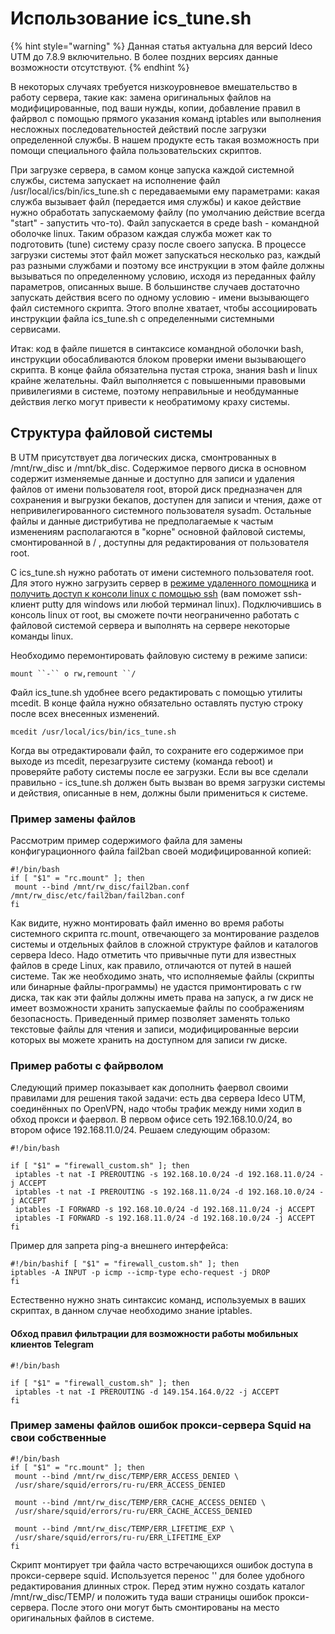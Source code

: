 # Использование ics\_tune.sh

{% hint style="warning" %}
Данная статья актуальна для версий Ideco UTM до 7.8.9 включительно. В более поздних версиях данные возможности отсутствуют.
{% endhint %}

В некоторых случаях требуется низкоуровневое вмешательство в работу сервера, такие как: замена оригинальных файлов на модифицированные, под ваши нужды, копии, добавление правил в файрвол с помощью прямого указания команд iptables или выполнения несложных последовательностей действий после загрузки определенной службы. В нашем продукте есть такая возможность при помощи специального файла пользовательских скриптов.

При загрузке сервера, в самом конце запуска каждой системной службы, система запускает на исполнение файл /usr/local/ics/bin/ics\_tune.sh с передаваемыми ему параметрами: какая служба вызывает файл \(передается имя службы\) и какое действие нужно обработать запускаемому файлу \(по умолчанию действие всегда "start" - запустить что-то\). Файл запускается в среде bash - командной оболочке linux. Таким образом каждая служба может как то подготовить \(tune\) систему сразу после своего запуска. В процессе загрузки системы этот файл может запускаться несколько раз, каждый раз разными службами и поэтому все инструкции в этом файле должны вызываться по определенному условию, исходя из переданных файлу параметров, описанных выше. В большинстве случаев достаточно запускать действия всего по одному условию - имени вызывающего файл системного скрипта. Этого вполне хватает, чтобы ассоциировать инструкции файла ics\_tune.sh с определенными системными сервисами.

Итак: код в файле пишется в синтаксисе командной оболочки bash, инструкции обосабливаются блоком проверки имени вызывающего скрипта. В конце файла обязательна пустая строка, знания bash и linux крайне желательны. Файл выполняется с повышенными правовыми привилегиями в системе, поэтому неправильные и необдуманные действия легко могут привести к необратимому краху системы.

## Структура файловой системы

В UTM присутствует два логических диска, смонтрованных в /mnt/rw\_disc и /mnt/bk\_disc. Содержимое первого диска в основном содержит изменяемые данные и доступно для записи и удаления файлов от имени пользователя root, второй диск предназначен для сохранения и выгрузки бекапов, доступен для записи и чтения, даже от непривилегированного системного пользователя sysadm. Остальные файлы и данные дистрибутива не предполагаемые к частым изменениям располагаются в "корне" основной файловой системы, смонтированной в / , доступны для редактирования от пользователя root.

С ics\_tune.sh нужно работать от имени системного пользователя root. Для этого нужно загрузить сервер в [режиме удаленного помощника](../service-1/remote-assistant.md) и [получить доступ к консоли linux с помощью ssh](../access-rules/admins/remote-ssh-access.md) \(вам поможет ssh-клиент putty для windows или любой терминал linux\). Подключившись в консоль linux от root, вы сможете почти неограниченно работать с файловой системой сервера и выполнять на сервере некоторые команды linux.

Необходимо перемонтировать файловую систему в режиме записи:

```text
mount ``-`` o rw,remount ``/
```

Файл ics\_tune.sh удобнее всего редактировать с помощью утилиты mcedit. В конце файла нужно обязательно оставлять пустую строку после всех внесенных изменений.

```text
mcedit /usr/local/ics/bin/ics_tune.sh
```

Когда вы отредактировали файл, то сохраните его содержимое при выходе из mcedit, перезагрузите систему \(команда reboot\) и проверяйте работу системы после ее загрузки. Если вы все сделали правильно - ics\_tune.sh должен быть вызван во время загрузки системы и действия, описанные в нем, должны были примениться к системе.

### Пример замены файлов

Рассмотрим пример содержимого файла для замены конфигурационного файла fail2ban своей модифицированной копией:

```text
#!/bin/bash
if [ "$1" = "rc.mount" ]; then
 mount --bind /mnt/rw_disc/fail2ban.conf /mnt/rw_disc/etc/fail2ban/fail2ban.conf
fi
```

Как видите, нужно монтировать файл именно во время работы системного скрипта rc.mount, отвечающего за монтирование разделов системы и отдельных файлов в сложной структуре файлов и каталогов сервера Ideco. Надо отметить что привычные пути для известных файлов в среде Linux, как правило, отличаются от путей в нашей системе. Так же необходимо знать, что исполняемые файлы \(скрипты или бинарные файлы-программы\) не удастся примонтировать с rw диска, так как эти файлы должны иметь права на запуск, а rw диск не имеет возможности хранить запускаемые файлы по соображениям безопасность. Приведенный пример позволяет заменять только текстовые файлы для чтения и записи, модифицированные версии которых вы можете хранить на доступном для записи rw диске.

### Пример работы с файрволом

Следующий пример показывает как дополнить фаервол своими правилами для решения такой задачи: есть два сервера Ideco UTM, соединённых по OpenVPN, надо чтобы трафик между ними ходил в обход прокси и фаервол. В первом офисе сеть 192.168.10.0/24, во втором офисе 192.168.11.0/24. Решаем следующим образом:

```text
#!/bin/bash

if [ "$1" = "firewall_custom.sh" ]; then
 iptables -t nat -I PREROUTING -s 192.168.10.0/24 -d 192.168.11.0/24 -j ACCEPT
 iptables -t nat -I PREROUTING -s 192.168.11.0/24 -d 192.168.10.0/24 -j ACCEPT
 iptables -I FORWARD -s 192.168.10.0/24 -d 192.168.11.0/24 -j ACCEPT
 iptables -I FORWARD -s 192.168.11.0/24 -d 192.168.10.0/24 -j ACCEPT
fi
```

Пример для запрета ping-а внешнего интерфейса:

```text
#!/bin/bashif [ "$1" = "firewall_custom.sh" ]; then
iptables -A INPUT -p icmp --icmp-type echo-request -j DROP
fi
```

Естественно нужно знать синтаксис команд, используемых в ваших скриптах, в данном случае необходимо знание iptables.

#### Обход правил фильтрации для возможности работы мобильных клиентов Telegram

```text
#!/bin/bash

if [ "$1" = "firewall_custom.sh" ]; then
 iptables -t nat -I PREROUTING -d 149.154.164.0/22 -j ACCEPT
fi
```

### Пример замены файлов ошибок прокси-сервера Squid на свои собственные

```text
#!/bin/bash
if [ "$1" = "rc.mount" ]; then
 mount --bind /mnt/rw_disc/TEMP/ERR_ACCESS_DENIED \
 /usr/share/squid/errors/ru-ru/ERR_ACCESS_DENIED

 mount --bind /mnt/rw_disc/TEMP/ERR_CACHE_ACCESS_DENIED \
 /usr/share/squid/errors/ru-ru/ERR_CACHE_ACCESS_DENIED

 mount --bind /mnt/rw_disc/TEMP/ERR_LIFETIME_EXP \
 /usr/share/squid/errors/ru-ru/ERR_LIFETIME_EXP
fi
```

Скрипт монтирует три файла часто встречающихся ошибок доступа в прокси-сервере squid. Используется перенос '\' для более удобного редактирования длинных строк. Перед этим нужно создать каталог /mnt/rw\_disc/TEMP/ и положить туда ваши страницы ошибок прокси-сервера. После этого они могут быть смонтированы на место оригинальных файлов в системе.

